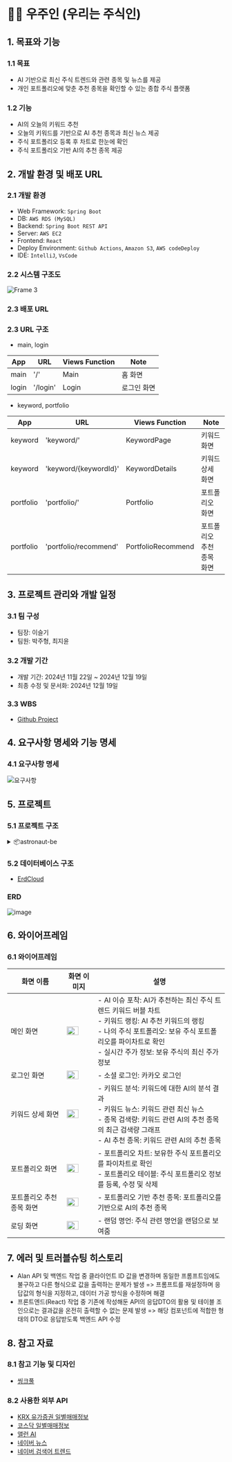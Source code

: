 # 🧑‍🚀 우주인 (우리는 주식인)
## 1. 목표와 기능

### 1.1 목표
- AI 기반으로 최신 주식 트렌드와 관련 종목 및 뉴스를 제공
- 개인 포트폴리오에 맞춘 추천 종목을 확인할 수 있는 종합 주식 플랫폼

### 1.2 기능
- AI의 오늘의 키워드 추천
- 오늘의 키워드를 기반으로 AI 추천 종목과 최신 뉴스 제공
- 주식 포트폴리오 등록 후 차트로 한눈에 확인
- 주식 포트폴리오 기반 AI의 추천 종목 제공


## 2. 개발 환경 및 배포 URL
### 2.1 개발 환경
- Web Framework: ```Spring Boot```
- DB: ```AWS RDS (MySQL)```
- Backend: ```Spring Boot REST API```
- Server: ```AWS EC2```
- Frontend: ```React```
- Deploy Environment: ```Github Actions```, ```Amazon S3```, ```AWS codeDeploy```
- IDE: ```IntelliJ```, ```VsCode```

### 2.2 시스템 구조도
![Frame 3](https://github.com/user-attachments/assets/c60e182c-dd4b-4fca-9751-cc6ad88f8363)

### 2.3 배포 URL


### 2.3 URL 구조
- main, login

| App       | URL      | Views Function | Note     |
|-----------|----------|----------------|----------|
| main      | '/'      | Main           | 홈 화면    |
| login     | '/login' | Login          | 로그인 화면 |


- keyword, portfolio

| App        | URL                   | Views Function      | Note                 |
|------------|-----------------------|---------------------|----------------------|
| keyword    | 'keyword/'            | KeywordPage         | 키워드 화면             |
| keyword    | 'keyword/{keywordId}' | KeywordDetails      | 키워드상세 화면          |
| portfolio  | 'portfolio/'          | Portfolio           | 포트폴리오 화면          |
| portfolio  | 'portfolio/recommend' | PortfolioRecommend  | 포트폴리오 추천 종목 화면  |

## 3. 프로젝트 관리와 개발 일정
### 3.1 팀 구성
- 팀장: 이슬기
- 팀원: 박주형, 최지윤

### 3.2 개발 기간
- 개발 기간: 2024년 11월 22일 ~ 2024년 12월 19일
- 최종 수정 및 문서화: 2024년 12월 19일

### 3.3 WBS
- [Github Project](https://github.com/orgs/ESTsoft-Backend-6th-Astronaut/projects/2)


## 4. 요구사항 명세와 기능 명세
### 4.1 요구사항 명세
![요구사항](https://github.com/user-attachments/assets/90ced9ff-b676-4bf3-b9d8-f47127e67b6b)

## 5. 프로젝트
### 5.1 프로젝트 구조
<details>
<summary>
  📦astronaut-be   
</summary>
  ├── README.md<br/>
  ├── appspec.yml<br/>
  ├── build.gradle<br/>
  ├── gradle<br/>
  ├── gradlew<br/>
  ├── gradlew.bat<br/>
  ├── pull_request_template.md<br/>
  ├── scripts<br/>
  │   └── deploy.sh<br/>
  ├── settings.gradle<br/>
  ├── src<br/>
  │   ├── main<br/>
  │   │   ├── java<br/>
  │   │   │   └── com<br/>
  │   │   │       └── estsoft<br/>
  │   │   │           └── astronautbe<br/>
  │   │   │               ├── AstronautBeApplication.java<br/>
  │   │   │               ├── config<br/>
  │   │   │               │   ├── ApiConstants.java<br/>
  │   │   │               │   ├── JasyptConfigAES.java<br/>
  │   │   │               │   ├── Scheduler.java<br/>
  │   │   │               │   ├── SecurityConfig.java<br/>
  │   │   │               │   └── WebConfig.java<br/>
  │   │   │               ├── controller<br/>
  │   │   │               │   ├── AuthController.java<br/>
  │   │   │               │   ├── keyword<br/>
  │   │   │               │   │   ├── GetKeywordController.java<br/>
  │   │   │               │   │   ├── KeywordController.java<br/>
  │   │   │               │   │   └── PopularKeywordController.java<br/>
  │   │   │               │   ├── keywordNews<br/>
  │   │   │               │   │   ├── AllenAIController.java<br/>
  │   │   │               │   │   ├── KeywordNewsController.java<br/>
  │   │   │               │   │   └── NewsApiController.java<br/>
  │   │   │               │   ├── loading<br/>
  │   │   │               │   │   └── LoadingPageController.java<br/>
  │   │   │               │   ├── portfolio<br/>
  │   │   │               │   │   └── PortfolioController.java<br/>
  │   │   │               │   └── stock<br/>
  │   │   │               │         ├── KrxApiController.java<br/>
  │   │   │               │         └── StockController.java<br/>
  │   │   │               ├── domain<br/>
  │   │   │               │   ├── FamousQuote.java<br/>
  │   │   │               │   ├── Keyword.java<br/>
  │   │   │               │   ├── KeywordNews.java<br/>
  │   │   │               │   ├── Portfolio.java<br/>
  │   │   │               │   ├── RecommendKeywordStock.java<br/>
  │   │   │               │   ├── RecommendPortfolioStock.java<br/>
  │   │   │               │   ├── SearchVolume.java<br/>
  │   │   │               │   ├── Stock.java<br/>
  │   │   │               │   ├── Token.java<br/>
  │   │   │               │   ├── Users.java<br/>
  │   │   │               │   └── dto<br/>
  │   │   │               │      ├── RecommendKeywordStockDTO.java<br/>
  │   │   │               │      ├── RecommendKeywordStockRequestDTO.java<br/>
  │   │   │               │      ├── RecommendKeywordStockResponseDTO.java<br/>
  │   │   │               │      ├── RecommendStockAnswer.java<br/>
  │   │   │               │      ├── SearchVolumeRequestDTO.java<br/>
  │   │   │               │      ├── SearchVolumeResponseDTO.java<br/>
  │   │   │               │      ├── SearchVolumeWithStockDTO.java<br/>
  │   │   │               │      ├── keywordNews<br/>
  │   │   │               │      │   └── KeywordNewsResponseDTO.java<br/>
  │   │   │               │      ├── portfolio<br/>
  │   │   │               │      │   ├── PortfolioPriceResponseDTO.java<br/>
  │   │   │               │      │   ├── PortfolioRequestDto.java<br/>
  │   │   │               │      │   ├── PortfolioResponseDto.java<br/>
  │   │   │               │      │   └── PortfolioStockResponseDTO.java<br/>
  │   │   │               │      └── stock<br/>
  │   │   │               │          ├── StockDetailResponseDTO.java<br/>
  │   │   │               │          └── StockResponseDTO.java<br/>
  │   │   │               ├── repository<br/>
  │   │   │               │   ├── KeywordNewsRepository.java<br/>
  │   │   │               │   ├── KeywordRepository.java<br/>
  │   │   │               │   ├── PortfolioRepository.java<br/>
  │   │   │               │   ├── QuoteRepository.java<br/>
  │   │   │               │   ├── RecommendKeywordStockRepository.java<br/>
  │   │   │               │   ├── RecommendPortfolioStockRepository.java<br/>
  │   │   │               │   ├── SearchVolumeRepository.java<br/>
  │   │   │               │   ├── StockRepository.java<br/>
  │   │   │               │   └── UsersRepository.java<br/>
  │   │   │               ├── service<br/>
  │   │   │               │   ├── GetKeywordService.java<br/>
  │   │   │               │   ├── JwtService.java<br/>
  │   │   │               │   ├── KakaoService.java<br/>
  │   │   │               │   ├── KeywordService.java<br/>
  │   │   │               │   ├── KrxApiService.java<br/>
  │   │   │               │   ├── PopularKeywordService.java<br/>
  │   │   │               │   ├── PortfolioService.java<br/>
  │   │   │               │   ├── QuoteService.java<br/>
  │   │   │               │   ├── StockService.java<br/>
  │   │   │               │   └── keywordNews<br/>
  │   │   │               │        ├── AllenAIService.java<br/>
  │   │   │               │        ├── KeywordNewsService.java<br/>
  │   │   │               │        └── NaverNewsApiService.java<br/>
  │   │   │               └── util<br/>
  │   │   │                      └── JsonParserUtil.java<br/>
  │   │   └── resources<br/>
  │   │        └── application.properties<br/>
  └── └── test<br/>
        └── java<br/>
          └── com<br/>
            └── estsoft<br/>
              └── astronautbe<br/>
               └── AstronautBeApplicationTests.java

</details>

### 5.2 데이터베이스 구조
- [ErdCloud](https://www.erdcloud.com/d/cMAwgbM6iTbCD663C)

### ERD
![image](https://github.com/user-attachments/assets/ffbce0ce-2d4d-4b84-acec-0218cef7560e)

## 6. 와이어프레임

### 6.1 와이어프레임
| 화면 이름          | 화면 이미지                                                                                                  | 설명                                                                                                                                                |
|----------------|---------------------------------------------------------------------------------------------------------|---------------------------------------------------------------------------------------------------------------------------------------------------|
| 메인 화면          | <img src="https://github.com/user-attachments/assets/a1deba33-1a1f-4feb-86f6-46d9d3e23bbe" width="70%"> | - AI 이슈 포착: AI가 추천하는 최신 주식 트렌드 키워드 버블 차트 <br> - 키워드 랭킹: AI 추천 키워드의 랭킹 <br> - 나의 주식 포트폴리오: 보유 주식 포트폴리오를 파이차트로 확인 <br> - 실시간 주가 정보: 보유 주식의 최신 주가 정보 |
| 로그인 화면         | <img src="https://github.com/user-attachments/assets/e3b1496c-756b-42de-9d8c-1b0c5e2c9056" width="70%"> | - 소셜 로그인: 카카오 로그인                                                                                                                                 |
| 키워드 상세 화면      | <img src="https://github.com/user-attachments/assets/d4d6e4c1-5b76-4d2b-aced-a11800b000e6" width="70%"> | - 키워드 분석: 키워드에 대한 AI의 분석 결과 <br> - 키워드 뉴스: 키워드 관련 최신 뉴스 <br> - 종목 검색량: 키워드 관련 AI의 추천 종목의 최근 검색량 그래프 <br> - AI 추천 종목: 키워드 관련 AI의 추천 종목             |
| 포트폴리오 화면       | <img src="https://github.com/user-attachments/assets/44cafcd2-5bce-409c-948a-bffa8923f07f" width="70%"> | - 포트폴리오 차트: 보유한 주식 포트폴리오를 파이차트로 확인 <br> - 포트폴리오 테이블: 주식 포트폴리오 정보를 등록, 수정 및 삭제                                                                     |
| 포트폴리오 추천 종목 화면 | <img src="https://github.com/user-attachments/assets/def343bd-5225-4e26-8fec-c02b0f9ff9b2" width="70%"> | - 포트폴리오 기반 추천 종목: 포트폴리오를 기반으로 AI의 추천 종목                                                                                                           |
| 로딩 화면          | <img src="https://github.com/user-attachments/assets/c0761cfe-b45d-44ef-8722-e0b614e36e79" width="70%"> | - 랜덤 명언: 주식 관련 명언을 랜덤으로 보여줌                                                                                                                       |

## 7. 에러 및 트러블슈팅 히스토리 
- Alan API 및 백엔드 작업 중 클라이언트 ID 값을 변경하며 동일한 프롬프트임에도 불구하고 다른 형식으로 값을 출력하는 문제가 발생
  => 프롬프트를 재설정하며 응답값의 형식을 지정하고, 데이터 가공 방식을 수정하며 해결
- 프론트엔드(React) 작업 중 기존에 작성해둔 API의 응답DTO의 활용 및 테이블 조인으로는 결과값을 온전히 출력할 수 없는 문제 발생
  => 해당 컴포넌트에 적합한 형태의 DTO로 응답받도록 백엔드 API 수정
## 8. 참고 자료
### 8.1 참고 기능 및 디자인
- [씽크풀](https://m.thinkpool.com/advisor)

### 8.2 사용한 외부 API
- [KRX 유가증권 일별매매정보](http://openapi.krx.co.kr/contents/OPP/USES/service/OPPUSES002_S2.cmd?BO_ID=JvJFzlAENzZlPBDNGAWC)
- [코스닥 일별매매정보](http://openapi.krx.co.kr/contents/OPP/USES/service/OPPUSES002_S2.cmd?BO_ID=hZjGpkllgCBCWqeTsYFj)
- [앨런 AI](https://kdt-api-function.azurewebsites.net/docs#/)
- [네이버 뉴스](https://developers.naver.com/docs/serviceapi/search/news/news.md#%EB%89%B4%EC%8A%A4)
- [네이버 검색어 트렌드](https://developers.naver.com/docs/serviceapi/datalab/search/search.md#%ED%86%B5%ED%95%A9-%EA%B2%80%EC%83%89%EC%96%B4-%ED%8A%B8%EB%A0%8C%EB%93%9C)
